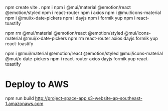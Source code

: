 npm create vite .
npm i
npm i @mui/material @emotion/react @emotion/styled
npm i react-router
npm i axios
npm i @mui/icons-material
npm i @mui/x-date-pickers
npm i dayjs
npm i formik yup
npm i react-toastify

npm rm @mui/material @emotion/react @emotion/styled @mui/icons-material @mui/x-date-pickers
npm rm react-router axios dayjs formik yup react-toastify

npm i @mui/material @emotion/react @emotion/styled @mui/icons-material @mui/x-date-pickers
npm i react-router axios dayjs formik yup react-toastify

# Deploy to AWS
npm run build
http://project-space-app.s3-website-ap-southeast-1.amazonaws.com